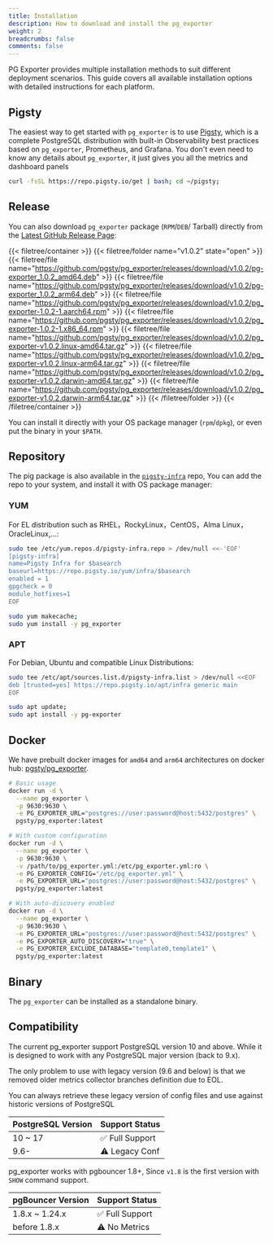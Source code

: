 ```yaml
---
title: Installation
description: How to download and install the pg_exporter
weight: 2
breadcrumbs: false
comments: false
---
```


PG Exporter provides multiple installation methods to suit different deployment scenarios. 
This guide covers all available installation options with detailed instructions for each platform.




## Pigsty

The easiest way to get started with `pg_exporter` is to use [Pigsty](https://pigsty.io), 
which is a complete PostgreSQL distribution with built-in Observability best practices based on `pg_exporter`, Prometheus, and Grafana.
You don't even need to know any details about `pg_exporter`, it just gives you all the metrics and dashboard panels

```bash
curl -fsSL https://repo.pigsty.io/get | bash; cd ~/pigsty;
```


## Release

You can also download `pg_exporter` package (`RPM`/`DEB`/ Tarball) directly from the [Latest GitHub Release Page](https://github.com/pgsty/pg_exporter/releases/latest):

{{< filetree/container >}}
{{< filetree/folder name="v1.0.2" state="open" >}}
{{< filetree/file name="https://github.com/pgsty/pg_exporter/releases/download/v1.0.2/pg-exporter_1.0.2_amd64.deb" >}}
{{< filetree/file name="https://github.com/pgsty/pg_exporter/releases/download/v1.0.2/pg-exporter_1.0.2_arm64.deb" >}}
{{< filetree/file name="https://github.com/pgsty/pg_exporter/releases/download/v1.0.2/pg_exporter-1.0.2-1.aarch64.rpm" >}}
{{< filetree/file name="https://github.com/pgsty/pg_exporter/releases/download/v1.0.2/pg_exporter-1.0.2-1.x86_64.rpm" >}}
{{< filetree/file name="https://github.com/pgsty/pg_exporter/releases/download/v1.0.2/pg_exporter-v1.0.2.linux-amd64.tar.gz" >}}
{{< filetree/file name="https://github.com/pgsty/pg_exporter/releases/download/v1.0.2/pg_exporter-v1.0.2.linux-arm64.tar.gz" >}}
{{< filetree/file name="https://github.com/pgsty/pg_exporter/releases/download/v1.0.2/pg_exporter-v1.0.2.darwin-amd64.tar.gz" >}}
{{< filetree/file name="https://github.com/pgsty/pg_exporter/releases/download/v1.0.2/pg_exporter-v1.0.2.darwin-arm64.tar.gz" >}}
{{< /filetree/folder >}}
{{< /filetree/container >}}

You can install it directly with your OS package manager (`rpm`/`dpkg`), or even put the binary in your `$PATH`.


## Repository

The pig package is also available in the [`pigsty-infra`](https://ext.pgsty.com/repo/infra) repo,
You can add the repo to your system, and install it with OS package manager:

### YUM

For EL distribution such as  RHEL，RockyLinux，CentOS，Alma Linux，OracleLinux,...:

```bash tab="yum"
sudo tee /etc/yum.repos.d/pigsty-infra.repo > /dev/null <<-'EOF'
[pigsty-infra]
name=Pigsty Infra for $basearch
baseurl=https://repo.pigsty.io/yum/infra/$basearch
enabled = 1
gpgcheck = 0
module_hotfixes=1
EOF

sudo yum makecache;
sudo yum install -y pg_exporter
```

### APT

For Debian, Ubuntu and compatible Linux Distributions:

```bash tab="apt"
sudo tee /etc/apt/sources.list.d/pigsty-infra.list > /dev/null <<EOF
deb [trusted=yes] https://repo.pigsty.io/apt/infra generic main
EOF

sudo apt update;
sudo apt install -y pg-exporter
```


## Docker

We have prebuilt docker images for `amd64` and `arm64` architectures on docker hub: [pgsty/pg_exporter](https://hub.docker.com/r/pgsty/pg_exporter).

```bash
# Basic usage
docker run -d \
  --name pg_exporter \
  -p 9630:9630 \
  -e PG_EXPORTER_URL="postgres://user:password@host:5432/postgres" \
  pgsty/pg_exporter:latest

# With custom configuration
docker run -d \
  --name pg_exporter \
  -p 9630:9630 \
  -v /path/to/pg_exporter.yml:/etc/pg_exporter.yml:ro \
  -e PG_EXPORTER_CONFIG="/etc/pg_exporter.yml" \
  -e PG_EXPORTER_URL="postgres://user:password@host:5432/postgres" \
  pgsty/pg_exporter:latest

# With auto-discovery enabled
docker run -d \
  --name pg_exporter \
  -p 9630:9630 \
  -e PG_EXPORTER_URL="postgres://user:password@host:5432/postgres" \
  -e PG_EXPORTER_AUTO_DISCOVERY="true" \
  -e PG_EXPORTER_EXCLUDE_DATABASE="template0,template1" \
  pgsty/pg_exporter:latest
```


## Binary

The `pg_exporter` can be installed as a standalone binary.


## Compatibility

The current pg_exporter support PostgreSQL version 10 and above.
While it is designed to work with any PostgreSQL major version (back to 9.x).

The only problem to use with legacy version (9.6 and below) is that 
we removed older metrics collector branches definition due to EOL.

You can always retrieve these legacy version of config files and use against historic versions of PostgreSQL

| PostgreSQL Version | Support Status |
|--------------------|----------------|
| 10 ~ 17            | ✅ Full Support |
| 9.6-               | ⚠️ Legacy Conf |

pg_exporter works with pgbouncer 1.8+, Since `v1.8` is the first version with `SHOW` command support.

| pgBouncer Version | Support Status |
|-------------------|----------------|
| 1.8.x ~ 1.24.x    | ✅ Full Support |
| before 1.8.x      | ⚠️ No Metrics  |
